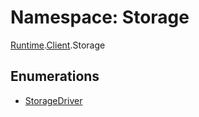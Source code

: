 # Namespace: Storage

[Runtime](dxos_config.defs.Runtime.md).[Client](dxos_config.defs.Runtime.Client.md).Storage

## Enumerations

- [StorageDriver](../enums/dxos_config.defs.Runtime.Client.Storage.StorageDriver.md)
